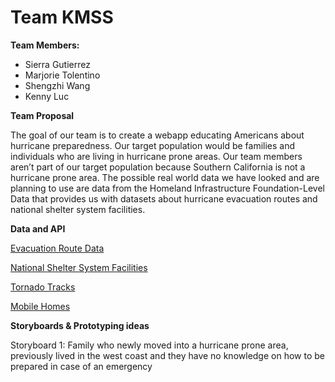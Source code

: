 
# Team KMSS


**Team Members:**

*   Sierra Gutierrez
*   Marjorie Tolentino 
*   Shengzhi Wang
*   Kenny Luc 


**Team Proposal**

The goal of our team is to create a webapp educating Americans about hurricane preparedness. Our target population would be families and individuals who are living in hurricane prone areas. Our team members aren’t part of our target population because Southern California is not a hurricane prone area. The possible real world data we have looked and are planning to use are data from the Homeland Infrastructure Foundation-Level Data that provides us with datasets about hurricane evacuation routes and national shelter system facilities.


**Data and API**

[Evacuation Route Data](https://hifld-geoplatform.opendata.arcgis.com/datasets/hurricane-evacuation-routes?geometry=-99.092%2C30.473%2C-93.819%2C31.298)

[National Shelter System Facilities](https://hifld-geoplatform.opendata.arcgis.com/datasets/national-shelter-system-facilities/data)

[Tornado Tracks](https://hifld-geoplatform.opendata.arcgis.com/datasets/historical-tornado-tracks)

[Mobile Homes](https://hifld-geoplatform.opendata.arcgis.com/datasets/mobile-home-parks)


**Storyboards & Prototyping ideas**

Storyboard 1: Family who newly moved into a hurricane prone area, previously lived in the west coast and they have no knowledge on how to be prepared in case of an emergency
